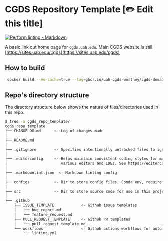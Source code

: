 # CGDS Repository Template [:pencil2: Edit this title]

<!-- markdown-link-check-disable -->
[![Perform linting -
Markdown](https://github.com/uab-cgds-worthey/cgds_repo_template/actions/workflows/linting.yml/badge.svg)](https://github.com/uab-cgds-worthey/cgds_repo_template/actions/workflows/linting.yml)
<!-- markdown-link-check-enable -->

A basic link out home page for `cgds.uab.edu`.  Main CGDS website is still [https://sites.uab.edu/cgds](https://sites.uab.edu/cgds)

## How to build

```bash
 docker build --no-cache=true --tag=ghcr.io/uab-cgds-worthey/cgds-domain-home-page:latest -f Dockerfile .
```

## Repo's directory structure

The directory structure below shows the nature of files/directories used in this repo.

```sh
$ tree -a cgds_repo_template/
cgds_repo_template
├── CHANGELOG.md      <- Log of changes made
│
├── README.md
│
├── .gitignore        <- Specifies intentionally untracked files to ignore by git
│
├── .editorconfig     <- Helps maintain consistent coding styles for multiple users working on the same project across
│                        various editors and IDEs. See https://editorconfig.org/ for more info
│
├── .markdownlint.json  <- Markdown linting config
│
├── configs           <- Dir to store config files. Conda env, requirements.txt, etc.
│
├── src               <- Dir to store source code for use in this project
│
├── .github
    ├── ISSUE_TEMPLATE            <- Github issue templates
    │   ├── bug_report.md
    │   └── feature_request.md
    ├── PULL_REQUEST_TEMPLATE     <- Github PR templates
    │   └── pull_request_template.md
    └── workflows                 <- Github actions workflows for automated processes (eg. linting, etc)
        └── linting.yml

```